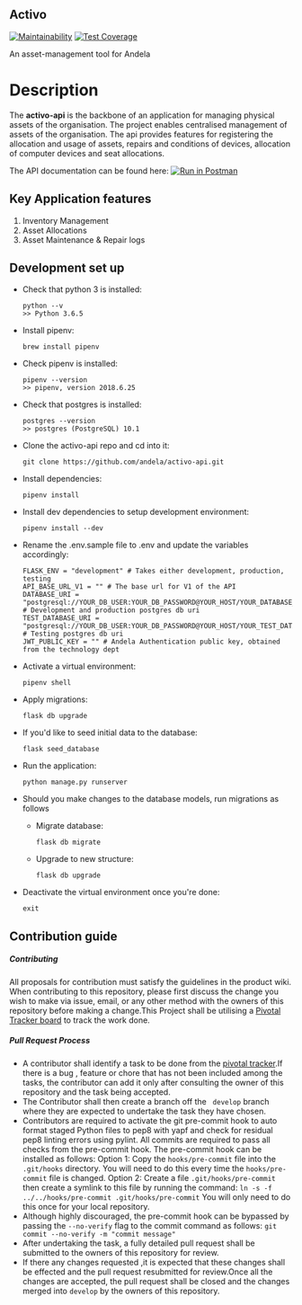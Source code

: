 ## Activo
[![Maintainability](https://api.codeclimate.com/v1/badges/6594af3ff034d4737892/maintainability)](https://codeclimate.com/repos/5b16a8d8e4ba1a02d5001488/maintainability) [![Test Coverage](https://api.codeclimate.com/v1/badges/6594af3ff034d4737892/test_coverage)](https://codeclimate.com/repos/5b16a8d8e4ba1a02d5001488/test_coverage)

An asset-management tool for Andela

# Description 
 The **activo-api** is the backbone of an application for managing physical assets of the organisation. The project enables  centralised management of assets of the organisation. The api provides features for registering the allocation and usage of assets, repairs and conditions of devices, allocation of computer devices and seat allocations.

 The API documentation can be found here: [![Run in Postman](https://run.pstmn.io/button.svg)](https://www.getpostman.com/collections/3280d869f88ad87fd633)

 ## Key Application features  
1.	Inventory Management
2.	Asset Allocations
3.	Asset Maintenance & Repair logs

## Development set up
- Check that python 3 is installed:
    ```
    python --v
    >> Python 3.6.5
    ``` 

- Install pipenv:
    ```
    brew install pipenv
    ```

- Check pipenv is installed:
    ```
    pipenv --version
    >> pipenv, version 2018.6.25
    ```
    
- Check that postgres is installed:
    ```
    postgres --version
    >> postgres (PostgreSQL) 10.1

    ```

- Clone the activo-api repo and cd into it:
    ```
    git clone https://github.com/andela/activo-api.git

    ```
- Install dependencies:
    ```
    pipenv install
    ```

- Install dev dependencies to setup development environment:
    ```
    pipenv install --dev
    ```

- Rename the .env.sample file to .env and update the variables accordingly:
    ```
    FLASK_ENV = "development" # Takes either development, production, testing
    API_BASE_URL_V1 = "" # The base url for V1 of the API
    DATABASE_URI = "postgresql://YOUR_DB_USER:YOUR_DB_PASSWORD@YOUR_HOST/YOUR_DATABASE_NAME" # Development and production postgres db uri
    TEST_DATABASE_URI = "postgresql://YOUR_DB_USER:YOUR_DB_PASSWORD@YOUR_HOST/YOUR_TEST_DATABASE_NAME" # Testing postgres db uri
    JWT_PUBLIC_KEY = "" # Andela Authentication public key, obtained from the technology dept
    ```

- Activate a virtual environment:
    ```
    pipenv shell
    ```

- Apply migrations:
    ```
    flask db upgrade
    ```

- If you'd like to seed initial data to the database:
    ```
    flask seed_database
    ```

- Run the application:
    ```
    python manage.py runserver
    ```

- Should you make changes to the database models, run migrations as follows   
    - Migrate database:
        ```
        flask db migrate
        ```

    - Upgrade to new structure:
        ```
        flask db upgrade
        ```

- Deactivate the virtual environment once you're done:
    ```
    exit
    ```


## Contribution guide
##### Contributing
All proposals for contribution must satisfy the guidelines in the product wiki.
When contributing to this repository, please first discuss the change you wish to make via issue, email, or any other method with the owners of this repository before making a change.This Project shall be utilising a [Pivotal Tracker board](https://www.pivotaltracker.com/n/projects/2170023) to track  the work done.

 ##### Pull Request Process
- A contributor shall identify a task to be done from the [pivotal tracker](https://www.pivotaltracker.com/n/projects/2170023).If there is a bug , feature or chore that has not been included among the tasks, the contributor can add it only after consulting the owner of this repository and the task being accepted.
- The Contributor shall then create a branch off  the ` develop` branch where they are expected to undertake the task they have chosen.
- Contributors are required to activate the git pre-commit hook to auto format staged Python files to pep8 with yapf and check for residual pep8 linting errors using pylint.
All commits are required to pass all checks from the pre-commit hook.
The pre-commit hook can be installed as follows:
Option 1: Copy the `hooks/pre-commit` file into the `.git/hooks` directory.
          You will need to do this every time the `hooks/pre-commit` file is changed.
Option 2: Create a file `.git/hooks/pre-commit` then create a symlink to this file by running the command:
          `ln -s -f ../../hooks/pre-commit .git/hooks/pre-commit`
          You will only need to do this once for your local repository.
- Although highly discouraged, the pre-commit hook can be bypassed by passing the `--no-verify` flag to the commit command as follows:
`git commit --no-verify -m "commit message"`
- After  undertaking the task, a fully detailed pull request shall be submitted to the owners of this repository for review. 
- If there any changes requested ,it is expected that these changes shall be effected and the pull request resubmitted for review.Once all the changes are accepted, the pull request shall be closed and the changes merged into `develop` by the owners of this repository.
